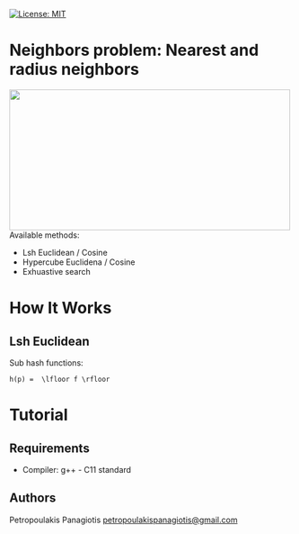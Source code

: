[![License: MIT](https://img.shields.io/badge/License-MIT-yellow.svg)](https://opensource.org/licenses/MIT)
# Neighbors problem: Nearest and radius neighbors
<img src="https://cdn-images-1.medium.com/max/1600/0*Sk18h9op6uK9EpT8." width="500px" height="250px"> <br />
Available methods: 
* Lsh Euclidean / Cosine
* Hypercube Euclidena / Cosine
* Exhuastive search

# How It Works
## Lsh Euclidean
Sub hash functions:
```
h(p) = 	\lfloor f \rfloor
```

# Tutorial 

## Requirements
* Compiler: g++ - C11 standard

## Authors
Petropoulakis Panagiotis petropoulakispanagiotis@gmail.com
